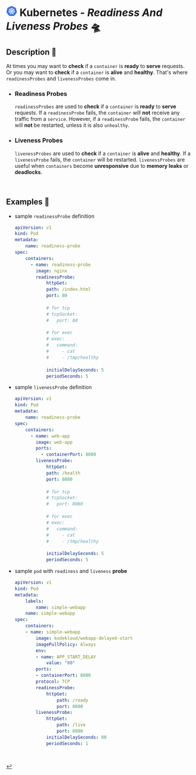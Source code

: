 # <img src="../../00-resources/img/k8s.png" width="30px"> **Kubernetes** - ***Readiness*** *And* ***Liveness Probes*** 🛸

## **Description** 👀

At times you may want to **check** if a `container` is **ready** to **serve** requests. Or you may want to **check** if a `container` is **alive** and **healthy**. That's where `readinessProbes` and `livenessProbes` come in.
* ### **Readiness Probes**

    `readinessProbes` are used to **check** if a `container` is **ready** to **serve** requests. If a `readinessProbe` fails, the `container` will **not** receive any traffic from a `service`. However, if a `readinessProbe` fails, the `container` will **not** be restarted, unless it is also `unhealthy`.
* ### **Liveness Probes** 

    `livenessProbes` are used to **check** if a `container` is **alive** and **healthy**. If a `livenessProbe` fails, the `container` will be restarted. `livenessProbes` are useful when `containers` become **unresponsive** due to **memory leaks** or **deadlocks**.

<br>

## **Examples** 🧩

* sample `readinessProbe` definition

    ```yaml
    apiVersion: v1
    kind: Pod
    metadata:
        name: readiness-probe
    spec:
        containers:
          - name: readiness-probe
            image: nginx
            readinessProbe:
                httpGet:
                path: /index.html
                port: 80

                # for tcp
                # tcpSocket:
                #   port: 80

                # for exec
                # exec:
                #   command:
                #     - cat
                #     - /tmp/healthy

                initialDelaySeconds: 5
                periodSeconds: 5
    ```

* sample `livenessProbe` definition

    ```yaml
    apiVersion: v1
    kind: Pod
    metadata:
        name: readiness-probe
    spec:
        containers:
          - name: web-app
            image: web-app
            ports:
              - containerPort: 8080
            livenessProbe:
                httpGet:
                path: /health
                port: 8080

                # for tcp
                # tcpSocket:
                #   port: 8080
            
                # for exec
                # exec:
                #   command:
                #     - cat
                #     - /tmp/healthy
                
                initialDelaySeconds: 5
                periodSeconds: 5
    ```

* sample `pod` with `readiness` and `liveness` **probe**

    ```yaml
    apiVersion: v1
    kind: Pod
    metadata:
        labels:
            name: simple-webapp
        name: simple-webapp
    spec:
        containers:
        - name: simple-webapp
            image: kodekloud/webapp-delayed-start
            imagePullPolicy: Always
            env:
            - name: APP_START_DELAY
                value: "80"
            ports:
            - containerPort: 8080
            protocol: TCP
            readinessProbe:
                httpGet:
                    path: /ready
                    port: 8080
            livenessProbe:
                httpGet:
                    path: /live
                    port: 8080
                initialDelaySeconds: 80
                periodSeconds: 1
    ```

<br>

[↩️](../README.md)
